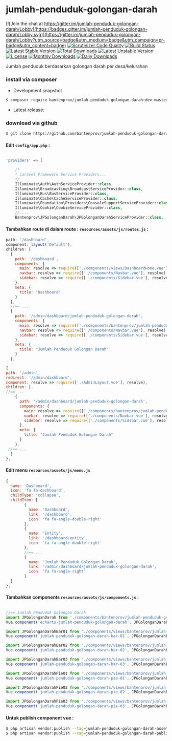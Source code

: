 # jumlah-penduduk-golongan-darah

[![Join the chat at https://gitter.im/jumlah-penduduk-golongan-darah/Lobby](https://badges.gitter.im/jumlah-penduduk-golongan-darah/Lobby.svg)](https://gitter.im/jumlah-penduduk-golongan-darah/Lobby?utm_source=badge&utm_medium=badge&utm_campaign=pr-badge&utm_content=badge)
[![Scrutinizer Code Quality](https://scrutinizer-ci.com/g/bantenprov/jumlah-penduduk-golongan-darah/badges/quality-score.png?b=master)](https://scrutinizer-ci.com/g/bantenprov/jumlah-penduduk-golongan-darah/?branch=master)
[![Build Status](https://scrutinizer-ci.com/g/bantenprov/jumlah-penduduk-golongan-darah/badges/build.png?b=master)](https://scrutinizer-ci.com/g/bantenprov/jumlah-penduduk-golongan-darah/build-status/master)
[![Latest Stable Version](https://poser.pugx.org/bantenprov/jumlah-penduduk-golongan-darah/v/stable)](https://packagist.org/packages/bantenprov/jumlah-penduduk-golongan-darah)
[![Total Downloads](https://poser.pugx.org/bantenprov/jumlah-penduduk-golongan-darah/downloads)](https://packagist.org/packages/bantenprov/jumlah-penduduk-golongan-darah)
[![Latest Unstable Version](https://poser.pugx.org/bantenprov/jumlah-penduduk-golongan-darah/v/unstable)](https://packagist.org/packages/bantenprov/jumlah-penduduk-golongan-darah)
[![License](https://poser.pugx.org/bantenprov/jumlah-penduduk-golongan-darah/license)](https://packagist.org/packages/bantenprov/jumlah-penduduk-golongan-darah)
[![Monthly Downloads](https://poser.pugx.org/bantenprov/jumlah-penduduk-golongan-darah/d/monthly)](https://packagist.org/packages/bantenprov/jumlah-penduduk-golongan-darah)
[![Daily Downloads](https://poser.pugx.org/bantenprov/jumlah-penduduk-golongan-darah/d/daily)](https://packagist.org/packages/bantenprov/jumlah-penduduk-golongan-darah)

Jumlah penduduk berdasarkan golongan darah per desa/kelurahan

### install via composer

- Development snapshot
```bash
$ composer require bantenprov/jumlah-penduduk-golongan-darah:dev-master
```
- Latest release:


### download via github

~~~bash
$ git clone https://github.com/bantenprov/jumlah-penduduk-golongan-darah.git
~~~


#### Edit `config/app.php` :
```php

'providers' => [

    /*
    * Laravel Framework Service Providers...
    */
    Illuminate\Auth\AuthServiceProvider::class,
    Illuminate\Broadcasting\BroadcastServiceProvider::class,
    Illuminate\Bus\BusServiceProvider::class,
    Illuminate\Cache\CacheServiceProvider::class,
    Illuminate\Foundation\Providers\ConsoleSupportServiceProvider::class,
    Illuminate\Cookie\CookieServiceProvider::class,
    //....
    Bantenprov\JPGolonganDarah\JPGolonganDarahServiceProvider::class,

```

#### Tambahkan route di dalam route : `resources/assets/js/routes.js` :

```javascript
path: '/dashboard',
component: layout('Default'),
children: [
  {
    path: '/dashboard',
    components: {
      main: resolve => require(['./components/views/DashboardHome.vue'], resolve),
      navbar: resolve => require(['./components/Navbar.vue'], resolve),
      sidebar: resolve => require(['./components/Sidebar.vue'], resolve)
    },
    meta: {
      title: "Dashboard"
    }
  },
  //== ...
  {
    path: '/admin/dashboard/jumlah-penduduk-golongan-darah',
    components: {
      main: resolve => require(['./components/bantenprov/jumlah-penduduk-golongan-darah/JPGolonganDarahAdmin.show.vue'], resolve),
      navbar: resolve => require(['./components/Navbar.vue'], resolve),
      sidebar: resolve => require(['./components/Sidebar.vue'], resolve)
    },
    meta: {
      title: "Jumlah Penduduk Golongan Darah"
    }
  },
```

```javascript
{
path: '/admin',
redirect: '/admin/dashboard',
component: resolve => require(['./AdminLayout.vue'], resolve),
children: [
//== ...
    {
      path: '/admin/dashboard/jumlah-penduduk-golongan-darah',
      components: {
        main: resolve => require(['./components/bantenprov/jumlah-penduduk-golongan-darah/JPGolonganDarahAdmin.show.vue'], resolve),
        navbar: resolve => require(['./components/Navbar.vue'], resolve),
        sidebar: resolve => require(['./components/Sidebar.vue'], resolve)
      },
      meta: {
        title: "Jumlah Penduduk Golongan Darah"
      }
    },
 //== ...   
  ]
},

```

#### Edit menu `resources/assets/js/menu.js`

```javascript
{
  name: 'Dashboard',
  icon: 'fa fa-dashboard',
  childType: 'collapse',
  childItem: [
        {
          name: 'Dashboard',
          link: '/dashboard',
          icon: 'fa fa-angle-double-right'
        },
        {
          name: 'Entity',
          link: '/dashboard/entity',
          icon: 'fa fa-angle-double-right'
        },
        //== ...
        {
          name: 'Jumlah Penduduk Golongan Darah',
          link: '/admin/dashboard/jumlah-penduduk-golongan-darah',
          icon: 'fa fa-angle-right'
        }
  ]
},
```


#### Tambahkan components `resources/assets/js/components.js` :

```javascript

//== Jumlah Penduduk Golongan Darah
import JPGolonganDarah from './components/bantenprov/jumlah-penduduk-golongan-darah/JPGolonganDarah.chart.vue';
Vue.component('echarts-jumlah-penduduk-golongan-darah', JPGolonganDarah);

import JPGolonganDarahBar01 from './components/views/bantenprov/jumlah-penduduk-golongan-darah/JPGolonganDarahBar01.vue';
Vue.component('jumlah-penduduk-golongan-darah-bar-01', JPGolonganDarahBar01);

import JPGolonganDarahBar02 from './components/views/bantenprov/jumlah-penduduk-golongan-darah/JPGolonganDarahBar02.vue';
Vue.component('jumlah-penduduk-golongan-darah-bar-02', JPGolonganDarahBar02);

import JPGolonganDarahBar03 from './components/views/bantenprov/jumlah-penduduk-golongan-darah/JPGolonganDarahBar03.vue';
Vue.component('jumlah-penduduk-golongan-darah-bar-03', JPGolonganDarahBar03);

import JPGolonganDarahPie01 from './components/views/bantenprov/jumlah-penduduk-golongan-darah/JPGolonganDarahPie01.vue';
Vue.component('jumlah-penduduk-golongan-darah-pie-01', JPGolonganDarahPie01);

import JPGolonganDarahPie02 from './components/views/bantenprov/jumlah-penduduk-golongan-darah/JPGolonganDarahPie02.vue';
Vue.component('jumlah-penduduk-golongan-darah-pie-02', JPGolonganDarahPie02);

import JPGolonganDarahPie03 from './components/views/bantenprov/jumlah-penduduk-golongan-darah/JPGolonganDarahPie03.vue';
Vue.component('jumlah-penduduk-golongan-darah-pie-03', JPGolonganDarahPie03);
```

#### Untuk publish component vue :

```bash
$ php artisan vendor:publish --tag=jumlah-penduduk-golongan-darah-assets
$ php artisan vendor:publish --tag=jumlah-penduduk-golongan-darah-public
```

